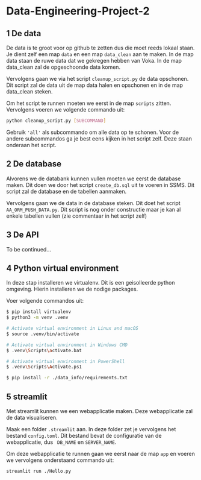 # Data-Engineering-Project-2

## 1 De data

De data is te groot voor op github te zetten dus die moet reeds lokaal staan. Je dient zelf een map `data` en een map `data_clean` aan te maken. In de map data staan de ruwe data dat we gekregen hebben van Voka. In de map data_clean zal de opgeschoonde data komen.

Vervolgens gaan we via het script `cleanup_script.py` de data opschonen. Dit script zal de data uit de map data halen en opschonen en in de map data_clean steken.

Om het script te runnen moeten we eerst in de map `scripts` zitten.
Vervolgens voeren we volgende commando uit:

```Bash
python cleanup_script.py [SUBCOMMAND]
```

Gebruik `'all'` als subcommando om alle data op te schonen.
Voor de andere subcommandos ga je best eens kijken in het script zelf. Deze staan onderaan het script.

## 2 De database

Alvorens we de databank kunnen vullen moeten we eerst de database maken. Dit doen we door het script `create_db.sql` uit te voeren in SSMS. Dit script zal de database en de tabellen aanmaken.

Vervolgens gaan we de data in de database steken. Dit doet het script `AA_ORM_PUSH_DATA.py`. Dit script is nog onder constructie maar je kan al enkele tabellen vullen (zie commentaar in het script zelf)

## 3 De API

To be continued...

## 4 Python virtual environment

In deze stap installeren we virtualenv. Dit is een geisolleerde python omgeving. Hierin installeren we de nodige packages.

Voer volgende commandos uit:

```Bash
$ pip install virtualenv
$ python3 -m venv .venv

# Activate virtual environment in Linux and macOS
$ source .venv/bin/activate

# Activate virtual environment in Windows CMD
$ .venv\Scripts\activate.bat

# Activate virtual environment in PowerShell
$ .venv\Scripts\Activate.ps1

$ pip install -r ./data_info/requirements.txt
```

## 5 streamlit

Met streamlit kunnen we een webapplicatie maken. Deze webapplicatie zal de data visualiseren.

Maak een folder `.streamlit` aan.
In deze folder zet je vervolgens het bestand `config.toml`. Dit bestand bevat de configuratie van de webapplicatie, dus ` DB_NAME` en `SERVER_NAME`.

Om deze webapplicatie te runnen gaan we eerst naar de map `app` en voeren we vervolgens onderstaand commando uit:

```Bash
streamlit run ./Hello.py
```
